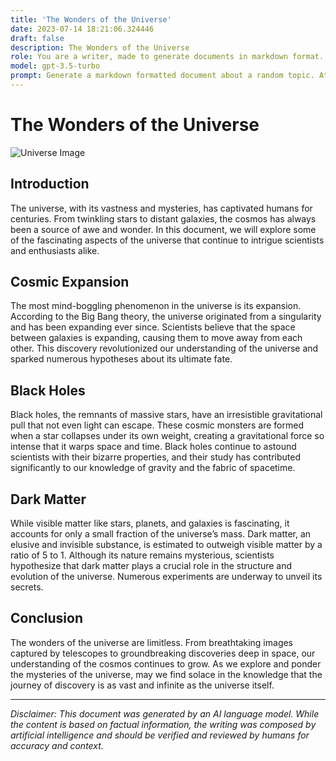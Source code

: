 ```yaml
---
title: 'The Wonders of the Universe'
date: 2023-07-14 18:21:06.324446
draft: false
description: The Wonders of the Universe
role: You are a writer, made to generate documents in markdown format. It is very important that all of the documents you generate are in valid markdown format.
model: gpt-3.5-turbo
prompt: Generate a markdown formatted document about a random topic. At the bottom, include a disclaimer explaining that the document was generated by you. The first line of the document should be the title. Make sure that the entire document is in proper markdown format, using a mix of various tags to make the document visually appealing.
---
```


# The Wonders of the Universe

![Universe Image](https://example.com/universe-image.jpg)

## Introduction

The universe, with its vastness and mysteries, has captivated humans for centuries. From twinkling stars to distant galaxies, the cosmos has always been a source of awe and wonder. In this document, we will explore some of the fascinating aspects of the universe that continue to intrigue scientists and enthusiasts alike.

## Cosmic Expansion

The most mind-boggling phenomenon in the universe is its expansion. According to the Big Bang theory, the universe originated from a singularity and has been expanding ever since. Scientists believe that the space between galaxies is expanding, causing them to move away from each other. This discovery revolutionized our understanding of the universe and sparked numerous hypotheses about its ultimate fate.

## Black Holes

Black holes, the remnants of massive stars, have an irresistible gravitational pull that not even light can escape. These cosmic monsters are formed when a star collapses under its own weight, creating a gravitational force so intense that it warps space and time. Black holes continue to astound scientists with their bizarre properties, and their study has contributed significantly to our knowledge of gravity and the fabric of spacetime.

## Dark Matter

While visible matter like stars, planets, and galaxies is fascinating, it accounts for only a small fraction of the universe’s mass. Dark matter, an elusive and invisible substance, is estimated to outweigh visible matter by a ratio of 5 to 1. Although its nature remains mysterious, scientists hypothesize that dark matter plays a crucial role in the structure and evolution of the universe. Numerous experiments are underway to unveil its secrets.

## Conclusion

The wonders of the universe are limitless. From breathtaking images captured by telescopes to groundbreaking discoveries deep in space, our understanding of the cosmos continues to grow. As we explore and ponder the mysteries of the universe, may we find solace in the knowledge that the journey of discovery is as vast and infinite as the universe itself.

---

*Disclaimer: This document was generated by an AI language model. While the content is based on factual information, the writing was composed by artificial intelligence and should be verified and reviewed by humans for accuracy and context.*